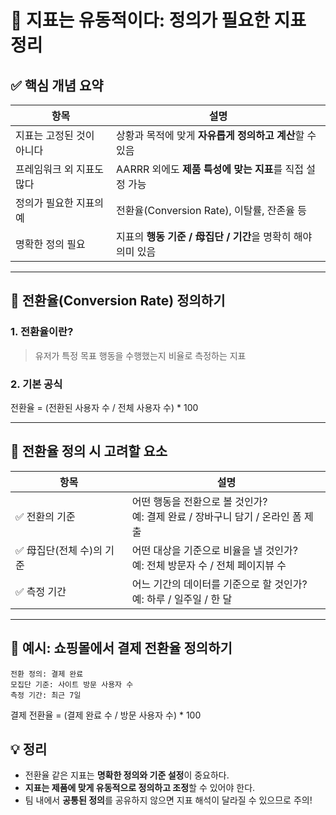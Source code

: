 # 📐 지표는 유동적이다: 정의가 필요한 지표 정리

## ✅ 핵심 개념 요약

| 항목                      | 설명                                                         |
| ------------------------- | ------------------------------------------------------------ |
| 지표는 고정된 것이 아니다 | 상황과 목적에 맞게 **자유롭게 정의하고 계산**할 수 있음      |
| 프레임워크 외 지표도 많다 | AARRR 외에도 **제품 특성에 맞는 지표**를 직접 설정 가능      |
| 정의가 필요한 지표의 예   | 전환율(Conversion Rate), 이탈률, 잔존율 등                   |
| 명확한 정의 필요          | 지표의 **행동 기준 / 母집단 / 기간**을 명확히 해야 의미 있음 |

---

## 🎯 전환율(Conversion Rate) 정의하기

### 1. 전환율이란?

> 유저가 특정 목표 행동을 수행했는지 비율로 측정하는 지표

### 2. 기본 공식

전환율 = (전환된 사용자 수 / 전체 사용자 수) \* 100

---

## 🧩 전환율 정의 시 고려할 요소

| 항목                      | 설명                                                                              |
| ------------------------- | --------------------------------------------------------------------------------- |
| ✅ 전환의 기준            | 어떤 행동을 전환으로 볼 것인가?<br>예: 결제 완료 / 장바구니 담기 / 온라인 폼 제출 |
| ✅ 母집단(전체 수)의 기준 | 어떤 대상을 기준으로 비율을 낼 것인가?<br>예: 전체 방문자 수 / 전체 페이지뷰 수   |
| ✅ 측정 기간              | 어느 기간의 데이터를 기준으로 할 것인가?<br>예: 하루 / 일주일 / 한 달             |

---

## 📌 예시: 쇼핑몰에서 결제 전환율 정의하기

```
전환 정의: 결제 완료
모집단 기준: 사이트 방문 사용자 수
측정 기간: 최근 7일
```

결제 전환율 = (결제 완료 수 / 방문 사용자 수) \* 100

## 💡 정리

- 전환율 같은 지표는 **명확한 정의와 기준 설정**이 중요하다.
- **지표는 제품에 맞게 유동적으로 정의하고 조정**할 수 있어야 한다.
- 팀 내에서 **공통된 정의**를 공유하지 않으면 지표 해석이 달라질 수 있으므로 주의!
